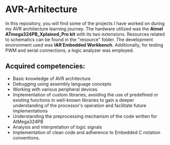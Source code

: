 # AVR-Arhitecture
 
In this repository, you will find some of the projects I have worked on during my AVR architecture learning journey. The hardware utilized was the **Atmel ATmega324PB_Xplained_Pro kit** with its two extensions. Resources related to schematics can be found in the "resource" folder. The development environment used was **IAR Embedded Workbench**. Additionally, for testing PWM and serial connections, a logic analyzer was employed.

## Acquired competencies:

- Basic knowledge of AVR architecture
- Debugging using assembly language concepts
- Working with various peripheral devices
- Implementation of custom libraries, avoiding the use of predefined or existing functions in well-known libraries to gain a deeper understanding of the processor's operation and facilitate future implementations
- Understanding the preprocessing mechanism of the code written for AtMega324PB
- Analysis and interpretation of logic signals
- Implementation of clean code and adherence to Embedded C notation conventions.